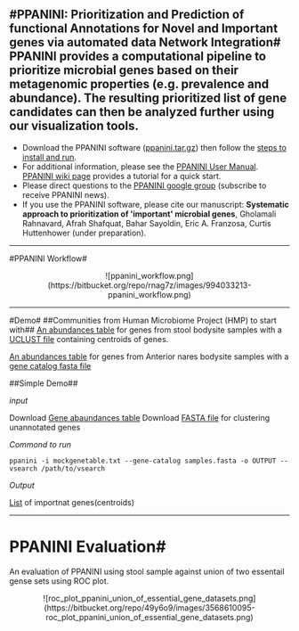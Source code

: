 #PPANINI: Prioritization and Prediction of functional Annotations for Novel and Important genes via automated data Network Integration#
PPANINI provides a computational pipeline to prioritize microbial genes based on their metagenomic properties (e.g. prevalence and abundance). The resulting prioritized list of gene candidates can then be analyzed further using our visualization tools.
----

 * Download the PPANINI software ([ppanini.tar.gz](https://bitbucket.org/biobakery/ppanini/downloads/biobakery-ppanini-0.6.0.tar.gz)) then follow the [steps to install and run](https://bitbucket.org/biobakery/ppanini/).
 * For additional information, please see the [PPANINI User Manual](https://bitbucket.org/biobakery/ppanini/). [PPANINI wiki page](https://bitbucket.org/biobakery/biobakery/wiki/PPANINI) provides a tutorial for a quick start. 
 * Please direct questions to the [PPANINI google group](https://groups.google.com/forum/#!forum/ppanini-users) (subscribe to receive PPANINI news).
 * If you use the PPANINI software, please cite our manuscript: **Systematic approach to prioritization of 'important' microbial genes**, Gholamali Rahnavard, Afrah Shafquat, Bahar Sayoldin, Eric A. Franzosa, Curtis Huttenhower (under preparation).
  	

----
#PPANINI Workflow#
<center>![ppanini_workflow.png](https://bitbucket.org/repo/rnag7z/images/994033213-ppanini_workflow.png)</center>

----
#Demo#
##Communities from Human Microbiome Project (HMP) to start with##
[An abundances table](https://www.dropbox.com/s/drxvgs42iyvk5k0/stool_gene_centroids_table.txt?dl=0) for genes from stool bodysite samples with a [UCLUST file](https://www.dropbox.com/s/b8ufu3ryiyuo3ax/stool_gene_clusters.uc?dl=0) containing centroids of genes. 

[An abundances table](https://www.dropbox.com/s/lnpef7hixuimm62/AN_gene_table.txt?dl=0) for genes from Anterior nares bodysite samples  with a [gene catalog fasta file](https://www.dropbox.com/s/2mohfte3lkplqsy/AN_centroids_for_clustering.fasta?dl=0)

##Simple Demo##

*input*

Download [Gene abaundances table](https://www.dropbox.com/s/utrjt28sxn16glu/genetable.txt?dl=0)
Download [FASTA file](https://www.dropbox.com/s/2bgyid79rf97lg0/samples.fasta?dl=0) for clustering unannotated genes

*Commond to run*
```
ppanini -i mockgenetable.txt --gene-catalog samples.fasta -o OUTPUT --vsearch /path/to/vsearch
```

*Output*

[List](https://www.dropbox.com/s/c1q7zw90uuekx2k/genetable_imp_centroid_prev_abund.txt?dl=0) of importnat genes(centroids)

----
# PPANINI Evaluation#
An evaluation of PPANINI using stool sample against union of two essentail gense sets using ROC plot.

<center>![roc_plot_ppanini_union_of_essential_gene_datasets.png](https://bitbucket.org/repo/49y6o9/images/3568610095-roc_plot_ppanini_union_of_essential_gene_datasets.png)</center>